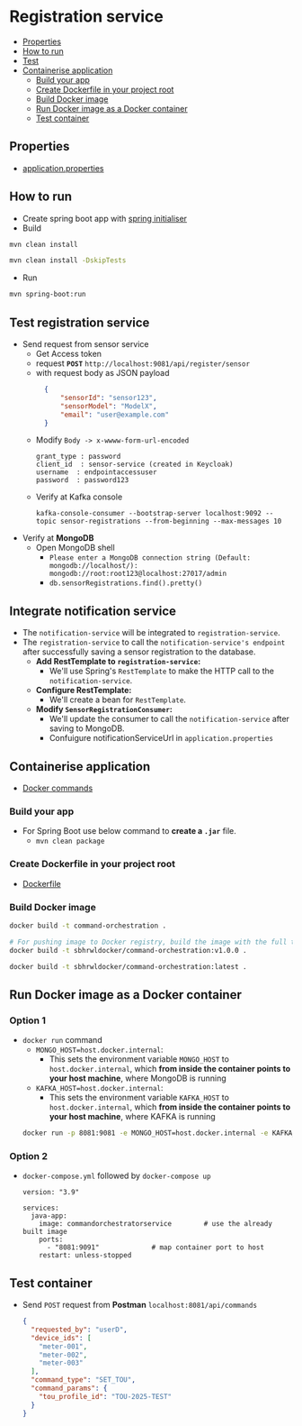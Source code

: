 # Registration service
- [Properties](#properties)
- [How to run](#how-to-run)
- [Test](#test)
- [Containerise application](#containerise-application)
  - [Build your app](#build-your-app)
  - [Create Dockerfile in your project root](#create-dockerfile-in-your-project-root)
  - [Build Docker image](#build-docker-image)
  - [Run Docker image as a Docker container](#run-docker-image-as-a-docker-container)
  - [Test container](#test-container)
## Properties
- [application.properties](src/main/resources/application.properties)
## How to run
- Create spring boot app with [spring initialiser](https://start.spring.io/)
- Build 
```bash
mvn clean install

mvn clean install -DskipTests
```
- Run
```bash
mvn spring-boot:run
```

## Test registration service
- Send request from sensor service
  - Get Access token
  - request **`POST`** `http://localhost:9081/api/register/sensor`
  - with request body as JSON payload
    ```json
      {
          "sensorId": "sensor123",
          "sensorModel": "ModelX",
          "email": "user@example.com"
      }
    ```
  - Modify `Body -> x-wwww-form-url-encoded`
    ```
    grant_type : password
    client_id  : sensor-service (created in Keycloak)
    username  : endpointaccessuser
    password  : password123
    ```
  - Verify at Kafka console
    ```
    kafka-console-consumer --bootstrap-server localhost:9092 --topic sensor-registrations --from-beginning --max-messages 10  
    ```
- Verify at **MongoDB**
  - Open MongoDB shell
    - `Please enter a MongoDB connection string (Default: mongodb://localhost/): mongodb://root:root123@localhost:27017/admin`
    - `db.sensorRegistrations.find().pretty()`

## Integrate notification service
- The `notification-service` will be integrated to `registration-service`. 
- The `registration-service` to call the `notification-service's endpoint` after successfully saving a sensor registration to the database.
  - **Add RestTemplate to `registration-service`:** 
    - We'll use Spring's `RestTemplate` to make the HTTP call to the `notification-service`.
  - **Configure RestTemplate:** 
    - We'll create a bean for `RestTemplate`.
  - **Modify `SensorRegistrationConsumer`:** 
    - We'll update the consumer to call the `notification-service` after saving to MongoDB.
    - Confuigure notificationServiceUrl in `application.properties`
## Containerise application
- [Docker commands](https://github.com/sbhrwl/system_design/blob/main/docs/deployment/containerisation/Docker/commands/README.md)
### Build your app
- For Spring Boot use below command to **create a `.jar`** file.
  - `mvn clean package` 
### Create Dockerfile in your project root
- [Dockerfile](Dockerfile)
### Build Docker image
```bash
docker build -t command-orchestration .

# For pushing image to Docker registry, build the image with the full tag directly
docker build -t sbhrwldocker/command-orchestration:v1.0.0 .

docker build -t sbhrwldocker/command-orchestration:latest .
```
## Run Docker image as a Docker container
### Option 1
- `docker run` command
  - `MONGO_HOST=host.docker.internal`: 
    - This sets the environment variable `MONGO_HOST` to `host.docker.internal`, which **from inside the container points to your host machine**, where MongoDB is running
  - `KAFKA_HOST=host.docker.internal`:
    - This sets the environment variable `KAFKA_HOST` to `host.docker.internal`, which **from inside the container points to your host machine**, where KAFKA is running
  ```bash
  docker run -p 8081:9081 -e MONGO_HOST=host.docker.internal -e KAFKA_HOST=host.docker.internal -e KAFKA_PORT=29092 command-orchestration
  ```
### Option 2
- `docker-compose.yml` followed by `docker-compose up`
  ```
  version: "3.9"
  
  services:
    java-app:
      image: commandorchestratorservice        # use the already built image
      ports:
        - "8081:9091"             # map container port to host
      restart: unless-stopped
  ```
## Test container
- Send `POST` request from **Postman** `localhost:8081/api/commands`
  ```json
  {
    "requested_by": "userD",
    "device_ids": [
      "meter-001",
      "meter-002",
      "meter-003"
    ],
    "command_type": "SET_TOU",
    "command_params": {
      "tou_profile_id": "TOU-2025-TEST"
    }
  }
  ```
